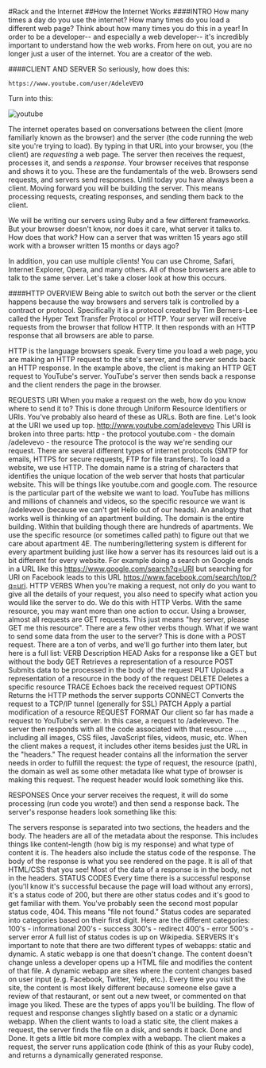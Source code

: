 #Rack and the Internet
##How the Internet Works
####INTRO
How many times a day do you use the internet? How many times do you load a different web page? Think about how many times you do this in a year! In order to be a developer-- and especially a web developer-- it's incredibly important to understand how the web works. From here on out, you are no longer just a user of the internet. You are a creator of the web.

####CLIENT AND SERVER
So seriously, how does this:

```
https://www.youtube.com/user/AdeleVEVO
```

Turn into this:

![youtube](https://s3.amazonaws.com/learn-verified/request-intro.png)

The internet operates based on conversations between the client (more familiarly known as the browser) and the server (the code running the web site you're trying to load). By typing in that URL into your browser, you (the client) are *requesting* a web page. The server then receives the request, processes it, and sends a *response*. Your browser receives that response and shows it to you. These are the fundamentals of the web. Browsers send requests, and servers send responses. Until today you have always been a client. Moving forward you will be building the server. This means processing requests, creating responses, and sending them back to the client.

We will be writing our servers using Ruby and a few different frameworks. But your browser doesn't know, nor does it care, what server it talks to. How does that work? How can a server that was written 15 years ago still work with a browser written 15 months or days ago?

In addition, you can use multiple clients! You can use Chrome, Safari, Internet Explorer, Opera, and many others. All of those browsers are able to talk to the same server. Let's take a closer look at how this occurs.

####HTTP OVERVIEW
Being able to switch out both the server or the client happens because the way browsers and servers talk is controlled by a contract or protocol. Specifically it is a protocol created by Tim Berners-Lee called the Hyper Text Transfer Protocol or HTTP. Your server will receive requests from the browser that follow HTTP. It then responds with an HTTP response that all browsers are able to parse.

HTTP is the language browsers speak. Every time you load a web page, you are making an HTTP request to the site's server, and the server sends back an HTTP response.
In the example above, the client is making an HTTP GET request to YouTube's server. YouTube's server then sends back a response and the client renders the page in the browser.

REQUESTS
URI
When you make a request on the web, how do you know where to send it to? This is done through Uniform Resource Identifiers or URIs. You've probably also heard of these as URLs. Both are fine. Let's look at the URI we used up top.
http://www.youtube.com/adelevevo
This URI is broken into three parts:
http - the protocol
youtube.com - the domain
/adelevevo - the resource
The protocol is the way we're sending our request. There are several different types of internet protocols (SMTP for emails, HTTPS for secure requests, FTP for file transfers). To load a website, we use HTTP.
The domain name is a string of characters that identifies the unique location of the web server that hosts that particular website. This will be things like youtube.com and google.com.
The resource is the particular part of the website we want to load. YouTube has millions and millions of channels and videos, so the specific resource we want is /adelevevo (because we can't get Hello out of our heads).
An analogy that works well is thinking of an apartment building. The domain is the entire building. Within that building though there are hundreds of apartments. We use the specific resource (or sometimes called path) to figure out that we care about apartment 4E. The numbering/lettering system is different for every apartment building just like how a server has its resources laid out is a bit different for every website. For example doing a search on Google ends in a URL like this https://www.google.com/search?q=URI but searching for URI on Facebook leads to this URL https://www.facebook.com/search/top/?q=uri.
HTTP VERBS
When you're making a request, not only do you want to give all the details of your request, you also need to specify what action you would like the server to do. We do this with HTTP Verbs. With the same resource, you may want more than one action to occur. Using a browser, almost all requests are GET requests. This just means "hey server, please GET me this resource". There are a few other verbs though. What if we want to send some data from the user to the server? This is done with a POST request. There are a ton of verbs, and we'll go further into them later, but here is a full list:
VERB	Description
HEAD	Asks for a response like a GET but without the body
GET	Retrieves a representation of a resource
POST	Submits data to be processed in the body of the request
PUT	Uploads a representation of a resource in the body of the request
DELETE	Deletes a specific resource
TRACE	Echoes back the received request
OPTIONS	Returns the HTTP methods the server supports
CONNECT	Converts the request to a TCP/IP tunnel (generally for SSL)
PATCH	Apply a partial modification of a resource
REQUEST FORMAT
Our client so far has made a request to YouTube's server. In this case, a request to /adelevevo. The server then responds with all the code associated with that resource <!doctype html> .....</html>, including all images, CSS files, JavaScript files, videos, music, etc.
When the client makes a request, it includes other items besides just the URL in the "headers." The request header contains all the information the server needs in order to fulfill the request: the type of request, the resource (path), the domain as well as some other metadata like what type of browser is making this request. The request header would look something like this.

RESPONSES
Once your server receives the request, it will do some processing (run code you wrote!) and then send a response back. The server's response headers look something like this:

The servers response is separated into two sections, the headers and the body. The headers are all of the metadata about the response. This includes things like content-length (how big is my response) and what type of content it is. The headers also include the status code of the response. The body of the response is what you see rendered on the page. It is all of that HTML/CSS that you see! Most of the data of a response is in the body, not in the headers.
STATUS CODES
Every time there is a successful response (you'll know it's successful because the page will load without any errors), it's a status code of 200, but there are other status codes and it's good to get familiar with them. You've probably seen the second most popular status code, 404. This means "file not found." Status codes are separated into categories based on their first digit. Here are the different categories:
100's - informational
200's - success
300's - redirect
400's - error
500's - server error
A full list of status codes is up on Wikipedia.
SERVERS
It's important to note that there are two different types of webapps: static and dynamic. A static webapp is one that doesn't change. The content doesn't change unless a developer opens up a HTML file and modifies the content of that file. A dynamic webapp are sites where the content changes based on user input (e.g. Facebook, Twitter, Yelp, etc.). Every time you visit the site, the content is most likely different because someone else gave a review of that restaurant, or sent out a new tweet, or commented on that image you liked. These are the types of apps you'll be building.
The flow of request and response changes slightly based on a static or a dynamic webapp.
When the client wants to load a static site, the client makes a request, the server finds the file on a disk, and sends it back. Done and Done.
It gets a little bit more complex with a webapp. The client makes a request, the server runs application code (think of this as your Ruby code), and returns a dynamically generated response.
